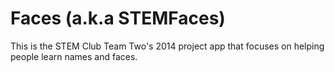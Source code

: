 Faces (a.k.a STEMFaces)
=========

This is the STEM Club Team Two's 2014 project app that focuses on helping people learn names and faces.